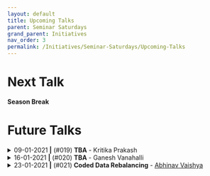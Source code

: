 ```yaml
---
layout: default
title: Upcoming Talks
parent: Seminar Saturdays
grand_parent: Initiatives
nav_order: 3
permalink: /Initiatives/Seminar-Saturdays/Upcoming-Talks
---
```


Next Talk
=========

**Season Break**

Future Talks
==============

<details><summary>09-01-2021 <b>|</b> (#019) <b>TBA</b> - Kritika Prakash</summary><p>

**Date & Time:** 09-01-2021, 22:15 IST

### Abstract
TBA

</p></details>


<details><summary>16-01-2021 <b>|</b> (#020) <b>TBA</b> - Ganesh Vanahalli</summary><p>

**Date & Time:** 16-01-2021, 22:15 IST

### Abstract
TBA

</p></details>

<details><summary>23-01-2021 <b>|</b> (#021) <b>Coded Data Rebalancing</b> - <a href="https://in.linkedin.com/public-profile/in/abhinavvaishya">Abhinav Vaishya</a></summary><p>

**Date & Time:** 23-01-2021, 22:15 IST

### Abstract
In distributed storage systems, data is usually stored in a distributed fashion in several nodes with some replications. This is done so that the data is reliably maintained and is easy available for multiple clients. In such systems, nodes can fail or can be added, because of which the replication factor changes. This phenomenon is called Data Skew. The goal is to correct this Data Skew and reinstate the replication factor. This involves communication between nodes and thus incurs a cost. Coded Communication (communication of linear combinations of data symbols) has the potential to reduce this communication load by a multiplicative factor. In this talk, we will also see how we can preserve the essential structure of how the data is stored in the system.

### Prerequisites
None

</p></details>

